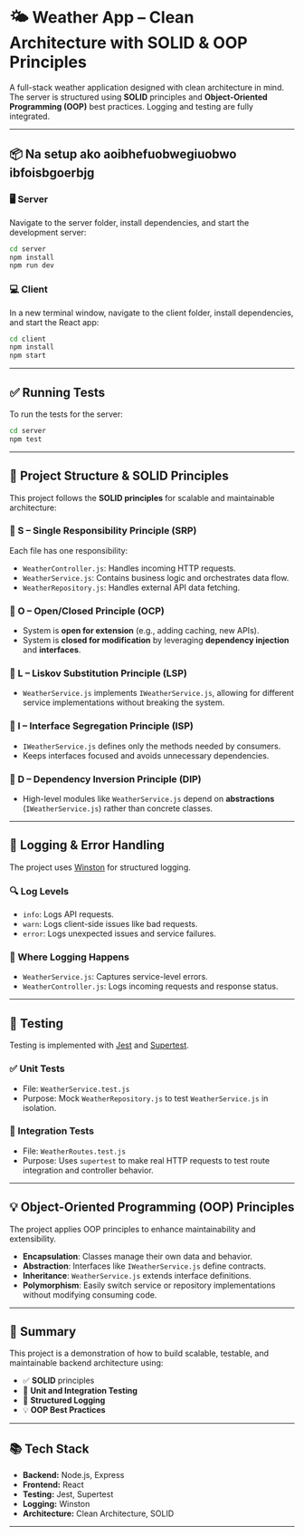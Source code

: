 # 🌤️ Weather App – Clean Architecture with SOLID & OOP Principles

A full-stack weather application designed with clean architecture in mind. The server is structured using **SOLID** principles and **Object-Oriented Programming (OOP)** best practices. Logging and testing are fully integrated.

---

## 📦 Na setup ako aoibhefuobwegiuobwo ibfoisbgoerbjg 

### 🖥️ Server

Navigate to the server folder, install dependencies, and start the development server:

```bash
cd server
npm install
npm run dev
```

### 💻 Client

In a new terminal window, navigate to the client folder, install dependencies, and start the React app:

```bash
cd client
npm install
npm start
```

---

## ✅ Running Tests

To run the tests for the server:

```bash
cd server
npm test
```

---

## 🧱 Project Structure & SOLID Principles

This project follows the **SOLID principles** for scalable and maintainable architecture:

### 🔹 S – Single Responsibility Principle (SRP)

Each file has one responsibility:

- `WeatherController.js`: Handles incoming HTTP requests.
- `WeatherService.js`: Contains business logic and orchestrates data flow.
- `WeatherRepository.js`: Handles external API data fetching.

### 🔹 O – Open/Closed Principle (OCP)

- System is **open for extension** (e.g., adding caching, new APIs).
- System is **closed for modification** by leveraging **dependency injection** and **interfaces**.

### 🔹 L – Liskov Substitution Principle (LSP)

- `WeatherService.js` implements `IWeatherService.js`, allowing for different service implementations without breaking the system.

### 🔹 I – Interface Segregation Principle (ISP)

- `IWeatherService.js` defines only the methods needed by consumers.
- Keeps interfaces focused and avoids unnecessary dependencies.

### 🔹 D – Dependency Inversion Principle (DIP)

- High-level modules like `WeatherService.js` depend on **abstractions** (`IWeatherService.js`) rather than concrete classes.

---

## 📝 Logging & Error Handling

The project uses [Winston](https://github.com/winstonjs/winston) for structured logging.

### 🔍 Log Levels

- `info`: Logs API requests.
- `warn`: Logs client-side issues like bad requests.
- `error`: Logs unexpected issues and service failures.

### 📌 Where Logging Happens

- `WeatherService.js`: Captures service-level errors.
- `WeatherController.js`: Logs incoming requests and response status.

---

## 🧪 Testing

Testing is implemented with [Jest](https://jestjs.io) and [Supertest](https://github.com/ladjs/supertest).

### ✅ Unit Tests

- File: `WeatherService.test.js`
- Purpose: Mock `WeatherRepository.js` to test `WeatherService.js` in isolation.

### 🔁 Integration Tests

- File: `WeatherRoutes.test.js`
- Purpose: Uses `supertest` to make real HTTP requests to test route integration and controller behavior.

---

## 💡 Object-Oriented Programming (OOP) Principles

The project applies OOP principles to enhance maintainability and extensibility.

- **Encapsulation**: Classes manage their own data and behavior.
- **Abstraction**: Interfaces like `IWeatherService.js` define contracts.
- **Inheritance**: `WeatherService.js` extends interface definitions.
- **Polymorphism**: Easily switch service or repository implementations without modifying consuming code.

---

## 🧼 Summary

This project is a demonstration of how to build scalable, testable, and maintainable backend architecture using:

- ✅ **SOLID** principles  
- 🧪 **Unit and Integration Testing**  
- 💬 **Structured Logging**  
- 💡 **OOP Best Practices**

---

## 📚 Tech Stack

- **Backend:** Node.js, Express  
- **Frontend:** React  
- **Testing:** Jest, Supertest  
- **Logging:** Winston  
- **Architecture:** Clean Architecture, SOLID  

---


